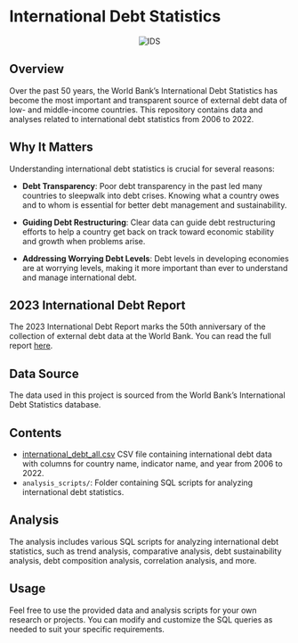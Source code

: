 # International Debt Statistics
<center>

![IDS](https://www.worldbank.org/content/dam/photos/780x439/2023/dec/IDR2023-DataBank-780x439-12-06-2023.png)

</center>

## Overview
Over the past 50 years, the World Bank’s International Debt Statistics has become the most important and transparent source of external debt data of low- and middle-income countries. This repository contains data and analyses related to international debt statistics from 2006 to 2022.

## Why It Matters
Understanding international debt statistics is crucial for several reasons:

- **Debt Transparency**: Poor debt transparency in the past led many countries to sleepwalk into debt crises. Knowing what a country owes and to whom is essential for better debt management and sustainability.
  
- **Guiding Debt Restructuring**: Clear data can guide debt restructuring efforts to help a country get back on track toward economic stability and growth when problems arise.
  
- **Addressing Worrying Debt Levels**: Debt levels in developing economies are at worrying levels, making it more important than ever to understand and manage international debt.

## 2023 International Debt Report
The 2023 International Debt Report marks the 50th anniversary of the collection of external debt data at the World Bank. You can read the full report [here](http://wrld.bg/KNyV50Qi2pf).

## Data Source
The data used in this project is sourced from the World Bank’s International Debt Statistics database.

## Contents
- [international_debt_all.csv](international_debt_all.csv) CSV file containing international debt data with columns for country name, indicator name, and year from 2006 to 2022.
- `analysis_scripts/`: Folder containing SQL scripts for analyzing international debt statistics.

## Analysis
The analysis includes various SQL scripts for analyzing international debt statistics, such as trend analysis, comparative analysis, debt sustainability analysis, debt composition analysis, correlation analysis, and more.

## Usage
Feel free to use the provided data and analysis scripts for your own research or projects. You can modify and customize the SQL queries as needed to suit your specific requirements.

